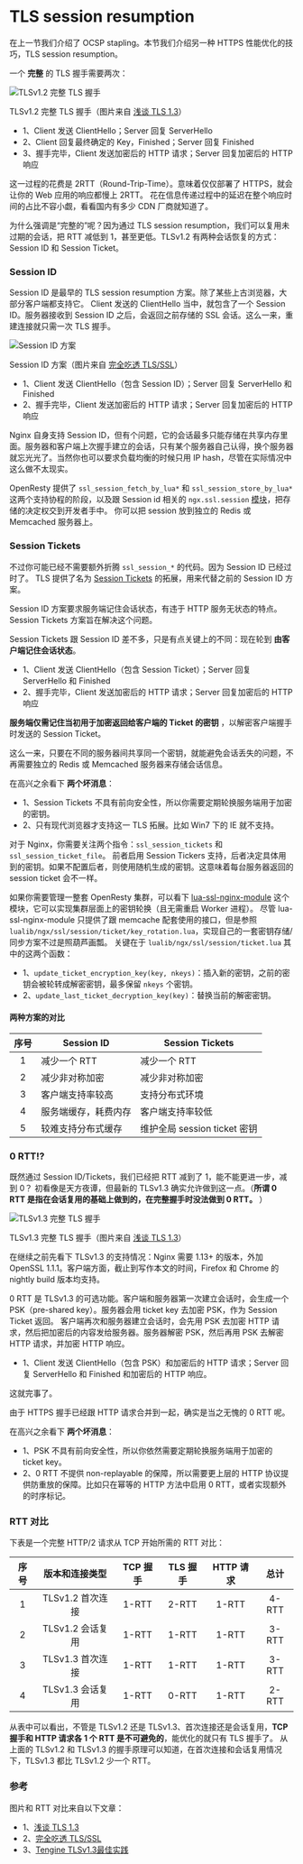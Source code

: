 # TLS session resumption

在上一节我们介绍了 OCSP stapling。本节我们介绍另一种 HTTPS 性能优化的技巧，TLS session resumption。


一个 **完整** 的 TLS 握手需要两次：

![TLSv1.2 完整 TLS 握手](../images/TLSv1.2.png "TLSv1.2 完整 TLS 握手")

TLSv1.2 完整 TLS 握手（图片来自 [浅谈 TLS 1.3](https://juejin.im/post/6844903746980282375)）

- 1、Client 发送 ClientHello；Server 回复 ServerHello
- 2、Client 回复最终确定的 Key，Finished；Server 回复 Finished
- 3、握手完毕，Client 发送加密后的 HTTP 请求；Server 回复加密后的 HTTP 响应

这一过程的花费是 2RTT（Round-Trip-Time）。意味着仅仅部署了 HTTPS，就会让你的 Web 应用的响应都慢上 2RTT。
花在信息传递过程中的延迟在整个响应时间的占比不容小觑，看看国内有多少 CDN 厂商就知道了。

为什么强调是“完整的”呢？因为通过 TLS session resumption，我们可以复用未过期的会话，把 RTT 减低到 1，甚至更低。TLSv1.2 有两种会话恢复的方式：Session ID 和 Session Ticket。

### Session ID

Session ID 是最早的 TLS session resumption 方案。除了某些上古浏览器，大部分客户端都支持它。
Client 发送的 ClientHello 当中，就包含了一个 Session ID。服务器接收到 Session ID 之后，会返回之前存储的 SSL 会话。这么一来，重建连接就只需一次 TLS 握手。

![Session ID 方案](../images/TLSv1.2-session-id.webp "Session ID 方案")

Session ID 方案（图片来自 [完全吃透 TLS/SSL](https://juejin.im/post/6844903624640823310)）

- 1、Client 发送 ClientHello（包含 Session ID）；Server 回复 ServerHello 和 Finished
- 2、握手完毕，Client 发送加密后的 HTTP 请求；Server 回复加密后的 HTTP 响应

Nginx 自身支持 Session ID，但有个问题，它的会话最多只能存储在共享内存里面。服务器和客户端上次握手建立的会话，只有某个服务器自己认得，换个服务器就忘光光了。当然你也可以要求负载均衡的时候只用 IP hash，尽管在实际情况中这么做不太现实。

OpenResty 提供了 `ssl_session_fetch_by_lua*` 和 `ssl_session_store_by_lua*` 这两个支持协程的阶段，以及跟 Session id 相关的 `ngx.ssl.session` [模块](https://github.com/openresty/lua-resty-core/blob/master/lib/ngx/ssl/session.md)，把存储的决定权交到开发者手中。
你可以把 session 放到独立的 Redis 或 Memcached 服务器上。

### Session Tickets

不过你可能已经不需要额外折腾 `ssl_session_*` 的代码。因为 Session ID 已经过时了。
TLS 提供了名为 [Session Tickets](https://tools.ietf.org/html/rfc5077) 的拓展，用来代替之前的 Session ID 方案。

Session ID 方案要求服务端记住会话状态，有违于 HTTP 服务无状态的特点。Session Tickets 方案旨在解决这个问题。

Session Tickets 跟 Session ID 差不多，只是有点关键上的不同：现在轮到 **由客户端记住会话状态**。

- 1、Client 发送 ClientHello（包含 Session Ticket）；Server 回复 ServerHello 和 Finished
- 2、握手完毕，Client 发送加密后的 HTTP 请求；Server 回复加密后的 HTTP 响应

**服务端仅需记住当初用于加密返回给客户端的 Ticket 的密钥** ，以解密客户端握手时发送的 Session Ticket。

这么一来，只要在不同的服务器间共享同一个密钥，就能避免会话丢失的问题，不再需要独立的 Redis 或 Memcached 服务器来存储会话信息。

在高兴之余看下 **两个坏消息**：
- 1、Session Tickets 不具有前向安全性，所以你需要定期轮换服务端用于加密的密钥。
- 2、只有现代浏览器才支持这一 TLS 拓展。比如 Win7 下的 IE 就不支持。

对于 Nginx，你需要关注两个指令：`ssl_session_tickets` 和 `ssl_session_ticket_file`。
前者启用 Session Tickers 支持，后者决定具体用到的密钥。如果不配置后者，则使用随机生成的密钥。这意味着每台服务器返回的 session ticket 会不一样。

如果你需要管理一整套 OpenResty 集群，可以看下 [lua-ssl-nginx-module](https://github.com/openresty/lua-ssl-nginx-module) 这个模块，它可以实现集群层面上的密钥轮换（且无需重启 Worker 进程）。
尽管 lua-ssl-nginx-module 只提供了跟 memcache 配套使用的接口，但是参照 `lualib/ngx/ssl/session/ticket/key_rotation.lua`，实现自己的一套密钥存储/同步方案不过是照葫芦画瓢。
关键在于 `lualib/ngx/ssl/session/ticket.lua` 其中的这两个函数：

- 1、`update_ticket_encryption_key(key, nkeys)`：插入新的密钥，之前的密钥会被轮转成解密密钥，最多保留 `nkeys` 个密钥。
- 2、`update_last_ticket_decryption_key(key)`：替换当前的解密密钥。


#### 两种方案的对比
| 序号 | Session ID | Session Tickets |
|:----:|----|----|
| 1 | 减少一个 RTT | 减少一个 RTT |
| 2 | 减少非对称加密 | 减少非对称加密 |
| 3 | 客户端支持率较高 | 支持分布式环境 |
| 4 | 服务端缓存，耗费内存 | 客户端支持率较低 |
| 5 | 较难支持分布式缓存 | 维护全局 session ticket 密钥 |

### 0 RTT!?

既然通过 Session ID/Tickets，我们已经把 RTT 减到了 1，能不能更进一步，减到 0？
初看像是天方夜谭，但最新的 TLSv1.3 确实允许做到这一点。（**所谓 0 RTT 是指在会话复用的基础上做到的，在完整握手时没法做到 0 RTT。** ）

![TLSv1.3 完整 TLS 握手](../images/TLSv1.3.png "TLSv1.3 完整 TLS 握手")

TLSv1.3 完整 TLS 握手（图片来自 [浅谈 TLS 1.3](https://juejin.im/post/6844903746980282375)）

在继续之前先看下 TLSv1.3 的支持情况：Nginx 需要 1.13+ 的版本，外加 OpenSSL 1.1.1。客户端方面，截止到写作本文的时间，Firefox 和 Chrome 的 nightly build 版本均支持。

0 RTT 是 TLSv1.3 的可选功能。客户端和服务器第一次建立会话时，会生成一个 PSK（pre-shared key）。服务器会用 ticket key 去加密 PSK，作为 Session Ticket 返回。
客户端再次和服务器建立会话时，会先用 PSK 去加密 HTTP 请求，然后把加密后的内容发给服务器。服务器解密 PSK，然后再用 PSK 去解密 HTTP 请求，并加密 HTTP 响应。

- 1、Client 发送 ClientHello（包含 PSK）和加密后的 HTTP 请求；Server 回复 ServerHello 和 Finished 和加密后的 HTTP 响应。

这就完事了。

由于 HTTPS 握手已经跟 HTTP 请求合并到一起，确实是当之无愧的 0 RTT 呢。

在高兴之余看下 **两个坏消息**：
- 1、PSK 不具有前向安全性，所以你依然需要定期轮换服务端用于加密的 ticket key。
- 2、0 RTT 不提供 non-replayable 的保障，所以需要更上层的 HTTP 协议提供防重放的保障。比如只在幂等的 HTTP 方法中启用 0 RTT，或者实现额外的时序标记。

### RTT 对比

下表是一个完整 HTTP/2 请求从 TCP 开始所需的 RTT 对比：

|序号|版本和连接类型|TCP 握手|TLS 握手|HTTP 请求|总计|
|:----:|:----:|:----:|:----:|:----:|:----:|
|1|TLSv1.2 首次连接|1-RTT|2-RTT|1-RTT|4-RTT|
|2|TLSv1.2 会话复用|1-RTT|1-RTT|1-RTT|3-RTT|
|3|TLSv1.3 首次连接|1-RTT|1-RTT|1-RTT|3-RTT|
|4|TLSv1.3 会话复用|1-RTT|0-RTT|1-RTT|2-RTT|

从表中可以看出，不管是 TLSv1.2 还是 TLSv1.3、首次连接还是会话复用，**TCP 握手和 HTTP 请求各 1 个 RTT 是不可避免的**，能优化的就只有 TLS 握手了。 从上面的 TLSv1.2 和 TLSv1.3 的握手原理可以知道，在首次连接和会话复用情况下，TLSv1.3 都比 TLSv1.2 少一个 RTT。

### 参考
图片和 RTT 对比来自以下文章：
- 1、[浅谈 TLS 1.3](https://juejin.im/post/6844903746980282375)
- 2、[完全吃透 TLS/SSL](https://juejin.im/post/6844903624640823310)
- 3、[Tengine TLSv1.3最佳实践](https://developer.aliyun.com/article/632491)


